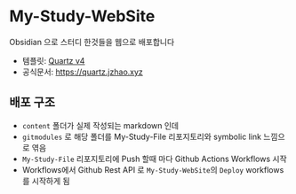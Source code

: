 # My-Study-WebSite

Obsidian 으로 스터디 한것들을 웹으로 배포합니다

- 템플릿: [Quartz v4](https://github.com/jackyzha0/quartz)
- 공식문서: https://quartz.jzhao.xyz

## 배포 구조

- `content` 폴더가 실제 작성되는 markdown 인데
- `gitmodules` 로 해당 폴더를 My-Study-File 리포지토리와 symbolic link 느낌으로 엮음
- `My-Study-File` 리포지토리에 Push 할때 마다 Github Actions Workflows 시작
- Workflows에서 Github Rest API 로 `My-Study-WebSite`의 `Deploy` workflows 를 시작하게 됨
